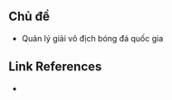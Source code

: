 <h2> Chủ đề </h2>
<ul>
  <li> Quản lý giải vô địch bóng đá quốc gia</li>
</ul>
<h2> Link References </h2>
<ul>
  <li></li>
</ul>
